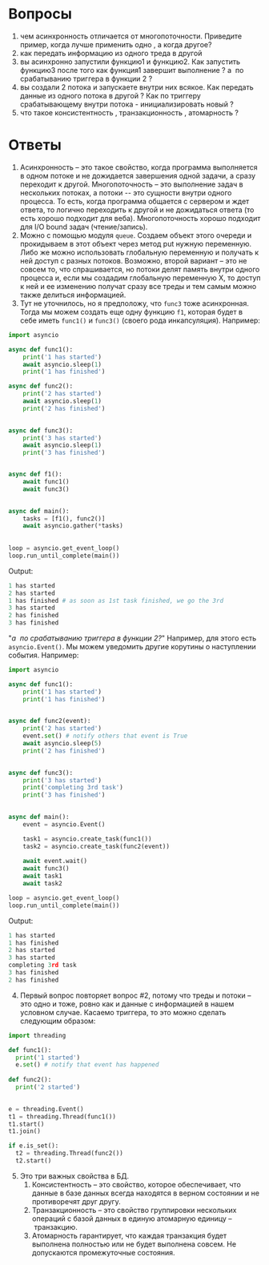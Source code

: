 # Вопросы
1) чем асинхронность отличается от многопоточности. Приведите пример, когда лучше применить одно , а когда другое?
2) как передать информацию из одного треда в другой
3) вы асинхронно запустили функцию1 и функцию2. Как запустить функцию3 после того как функция1 завершит выполнение ? а  по срабатыванию триггера в функции 2 ?
4) вы создали 2 потока и запускаете внутри них всякое. Как передать данные из одного потока в другой ? Как по триггеру срабатывающему внутри потока - инициализировать новый ?
5) что такое консистентность , транзакционность , атомарность ?

# Ответы
1. Асинхронность – это такое свойство, когда программа выполняется в одном потоке и не дожидается завершения одной задачи, а сразу переходит к другой. Многопоточность – это выполнение задач в нескольких потоках, а потоки -- это сущности внутри одного процесса. То есть, когда программа общается с сервером и ждет ответа, то логично переходить к другой и не дожидаться ответа (то есть хорошо подходит для веба). Многопоточность хорошо подходит для I/O bound задач (чтение/запись).
2. Можно с помощью модуля `queue`. Создаем объект этого очереди и прокидываем в этот объект через метод put нужную переменную. Либо же можно использовать глобальную переменную и получать к ней доступ с разных потоков. Возможно, второй вариант – это не совсем то, что спрашивается, но потоки делят память внутри одного процесса и, если мы создадим глобальную переменную X, то доступ к ней и ее изменению получат сразу все треды и тем самым можно также делиться информацией.
3. Тут не уточнилось, но я предположу, что `func3` тоже асинхронная. Тогда мы можем создать еще одну функцию `f1`, которая будет в себе иметь `func1()` и `func3()` (своего рода инкапсуляция). Например:
   
```python
import asyncio

async def func1():
    print('1 has started')
    await asyncio.sleep(1)
    print('1 has finished')

async def func2():
    print('2 has started')
    await asyncio.sleep(1)
    print('2 has finished')
    

async def func3():
    print('3 has started')
    await asyncio.sleep(1)
    print('3 has finished')


async def f1():
    await func1()
    await func3()
    

async def main():    
    tasks = [f1(), func2()]
    await asyncio.gather(*tasks)
    
    
loop = asyncio.get_event_loop()
loop.run_until_complete(main())
```
   
Output:
```python
1 has started
2 has started
1 has finished # as soon as 1st task finished, we go the 3rd
3 has started
2 has finished
3 has finished
```

"_а  по срабатыванию триггера в функции 2?_" Например, для этого есть `asyncio.Event()`. Мы можем уведомить другие корутины о наступлении события. Например:

```python
import asyncio

async def func1():
    print('1 has started')
    print('1 has finished')
    

async def func2(event):
    print('2 has started')
    event.set() # notify others that event is True
    await asyncio.sleep(5)
    print('2 has finished')
    

async def func3():
    print('3 has started')
    print('completing 3rd task')
    print('3 has finished')
    

async def main():
    event = asyncio.Event()

    task1 = asyncio.create_task(func1())
    task2 = asyncio.create_task(func2(event))
    
    await event.wait()
    await func3()
    await task1
    await task2

loop = asyncio.get_event_loop()
loop.run_until_complete(main())
```

Output:
```python
1 has started
1 has finished
2 has started
3 has started
completing 3rd task
3 has finished
2 has finished
```

4. Первый вопрос повторяет вопрос #2, потому что треды и потоки – это одно и тоже, ровно как и данные с информацией в нашем условном случае. Касаемо триггера, то это можно сделать следующим образом:
  ```python
import threading

def func1():
    print('1 started')
    e.set() # notify that event has happened
    
def func2():
    print('2 started')
        

e = threading.Event()
t1 = threading.Thread(func1())
t1.start()
t1.join()

if e.is_set():
    t2 = threading.Thread(func2())
    t2.start()
  ```

5. Это три важных свойства в БД. 
	1.  Консистентность – это свойство, которое обеспечивает, что данные в базе данных всегда находятся в верном состоянии и не противоречят друг другу.
	2.  Транзакционность – это свойство группировки нескольких операций с базой данных в единую атомарную единицу – транзакцию.
	3. Атомарность гарантирует, что каждая транзакция будет выполнена полностью или не будет выполнена совсем. Не допускаются промежуточные состояния.